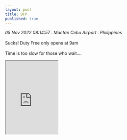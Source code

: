 ```yaml
---
layout: post
title: DFP
published: true
---
```

_05 Nov 2022 08:14:57 . Mactan Cebu Airport . Philippines_
<br>
<br>
Sucks! Duty Free only opens at 9am
<br>
<br>
Time is too slow for those who wait....
<br>
<iframe src="https://drive.google.com/file/d/1DT2dkancyj2YnIhV4JONiV8ewh_Life5/preview" width="170" height="240" allow="autoplay"></iframe>
